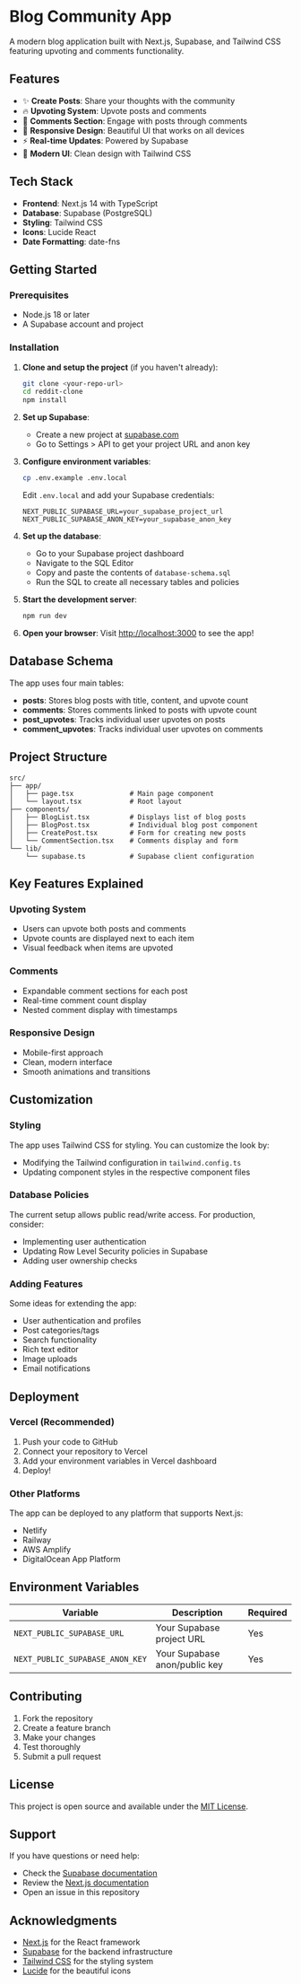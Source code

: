 # Blog Community App

A modern blog application built with Next.js, Supabase, and Tailwind CSS featuring upvoting and comments functionality.

## Features

- ✨ **Create Posts**: Share your thoughts with the community
- 🔥 **Upvoting System**: Upvote posts and comments
- 💬 **Comments Section**: Engage with posts through comments
- 📱 **Responsive Design**: Beautiful UI that works on all devices
- ⚡ **Real-time Updates**: Powered by Supabase
- 🎨 **Modern UI**: Clean design with Tailwind CSS

## Tech Stack

- **Frontend**: Next.js 14 with TypeScript
- **Database**: Supabase (PostgreSQL)
- **Styling**: Tailwind CSS
- **Icons**: Lucide React
- **Date Formatting**: date-fns

## Getting Started

### Prerequisites

- Node.js 18 or later
- A Supabase account and project

### Installation

1. **Clone and setup the project** (if you haven't already):
   ```bash
   git clone <your-repo-url>
   cd reddit-clone
   npm install
   ```

2. **Set up Supabase**:
   - Create a new project at [supabase.com](https://supabase.com)
   - Go to Settings > API to get your project URL and anon key

3. **Configure environment variables**:
   ```bash
   cp .env.example .env.local
   ```
   
   Edit `.env.local` and add your Supabase credentials:
   ```env
   NEXT_PUBLIC_SUPABASE_URL=your_supabase_project_url
   NEXT_PUBLIC_SUPABASE_ANON_KEY=your_supabase_anon_key
   ```

4. **Set up the database**:
   - Go to your Supabase project dashboard
   - Navigate to the SQL Editor
   - Copy and paste the contents of `database-schema.sql`
   - Run the SQL to create all necessary tables and policies

5. **Start the development server**:
   ```bash
   npm run dev
   ```

6. **Open your browser**:
   Visit [http://localhost:3000](http://localhost:3000) to see the app!

## Database Schema

The app uses four main tables:

- **posts**: Stores blog posts with title, content, and upvote count
- **comments**: Stores comments linked to posts with upvote count
- **post_upvotes**: Tracks individual user upvotes on posts
- **comment_upvotes**: Tracks individual user upvotes on comments

## Project Structure

```
src/
├── app/
│   ├── page.tsx              # Main page component
│   └── layout.tsx            # Root layout
├── components/
│   ├── BlogList.tsx          # Displays list of blog posts
│   ├── BlogPost.tsx          # Individual blog post component
│   ├── CreatePost.tsx        # Form for creating new posts
│   └── CommentSection.tsx    # Comments display and form
└── lib/
    └── supabase.ts           # Supabase client configuration
```

## Key Features Explained

### Upvoting System
- Users can upvote both posts and comments
- Upvote counts are displayed next to each item
- Visual feedback when items are upvoted

### Comments
- Expandable comment sections for each post
- Real-time comment count display
- Nested comment display with timestamps

### Responsive Design
- Mobile-first approach
- Clean, modern interface
- Smooth animations and transitions

## Customization

### Styling
The app uses Tailwind CSS for styling. You can customize the look by:
- Modifying the Tailwind configuration in `tailwind.config.ts`
- Updating component styles in the respective component files

### Database Policies
The current setup allows public read/write access. For production, consider:
- Implementing user authentication
- Updating Row Level Security policies in Supabase
- Adding user ownership checks

### Adding Features
Some ideas for extending the app:
- User authentication and profiles
- Post categories/tags
- Search functionality
- Rich text editor
- Image uploads
- Email notifications

## Deployment

### Vercel (Recommended)
1. Push your code to GitHub
2. Connect your repository to Vercel
3. Add your environment variables in Vercel dashboard
4. Deploy!

### Other Platforms
The app can be deployed to any platform that supports Next.js:
- Netlify
- Railway
- AWS Amplify
- DigitalOcean App Platform

## Environment Variables

| Variable | Description | Required |
|----------|-------------|----------|
| `NEXT_PUBLIC_SUPABASE_URL` | Your Supabase project URL | Yes |
| `NEXT_PUBLIC_SUPABASE_ANON_KEY` | Your Supabase anon/public key | Yes |

## Contributing

1. Fork the repository
2. Create a feature branch
3. Make your changes
4. Test thoroughly
5. Submit a pull request

## License

This project is open source and available under the [MIT License](LICENSE).

## Support

If you have questions or need help:
- Check the [Supabase documentation](https://supabase.com/docs)
- Review the [Next.js documentation](https://nextjs.org/docs)
- Open an issue in this repository

## Acknowledgments

- [Next.js](https://nextjs.org/) for the React framework
- [Supabase](https://supabase.com/) for the backend infrastructure
- [Tailwind CSS](https://tailwindcss.com/) for the styling system
- [Lucide](https://lucide.dev/) for the beautiful icons
